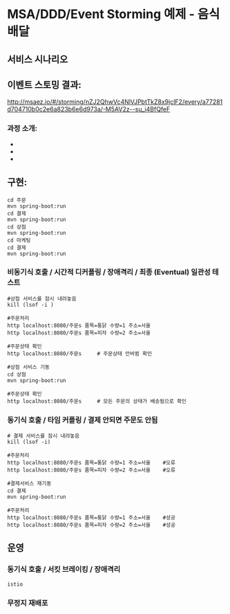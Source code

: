 # MSA/DDD/Event Storming 예제 - 음식배달

## 서비스 시나리오



## 이벤트 스토밍 결과:

http://msaez.io/#/storming/nZJ2QhwVc4NlVJPbtTkZ8x9jclF2/every/a77281d704710b0c2e6a823b6e6d973a/-M5AV2z--su_i4BfQfeF

### 과정 소개:

- 
-
-


## 구현:

```
cd 주문
mvn spring-boot:run
cd 결제
mvn spring-boot:run
cd 상점
mvn spring-boot:run
cd 마케팅
cd 결제
mvn spring-boot:run
```

### 비동기식 호출 / 시간적 디커플링 / 장애격리 / 최종 (Eventual) 일관성 테스트

```
#상점 서비스를 잠시 내려놓음
kill (lsof -i )

#주문처리
http localhost:8080/주문s 품목=통닭 수량=1 주소=서울
http localhost:8080/주문s 품목=피자 수량=2 주소=서울

#주문상태 확인
http localhost:8080/주문s     # 주문상태 안바뀜 확인

#상점 서비스 기동
cd 상점
mvn spring-boot:run

#주문상태 확인
http localhost:8080/주문s     # 모든 주문의 상태가 배송됨으로 확인
```

### 동기식 호출 / 타임 커플링 / 결제 안되면 주문도 안됨
```
# 결제 서비스를 잠시 내려놓음
kill (lsof -i)

#주문처리
http localhost:8080/주문s 품목=통닭 수량=1 주소=서울    #오류
http localhost:8080/주문s 품목=피자 수량=2 주소=서울    #오류

#결제서비스 재기동
cd 결제
mvn spring-boot:run

#주문처리
http localhost:8080/주문s 품목=통닭 수량=1 주소=서울    #성공
http localhost:8080/주문s 품목=피자 수량=2 주소=서울    #성공
```


## 운영


### 동기식 호출 / 서킷 브레이킹 / 장애격리
```
istio 
```

### 무정지 재배포
```
```

### 



```
